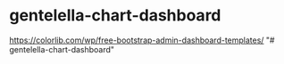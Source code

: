 # gentelella-chart-dashboard

https://colorlib.com/wp/free-bootstrap-admin-dashboard-templates/
"# gentelella-chart-dashboard" 
